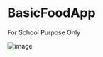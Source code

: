 # BasicFoodApp
For School Purpose Only

![image](https://github.com/ChristianJude23/BasicFoodApp/assets/152279955/fbcbfa90-1fed-4bc9-bcf8-3013dfaca8c9)
